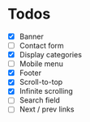 # Todos

- [x] Banner
- [ ] Contact form
- [x] Display categories
- [ ] Mobile menu
- [x] Footer
- [x] Scroll-to-top
- [x] Infinite scrolling
- [ ] Search field
- [ ] Next / prev links
